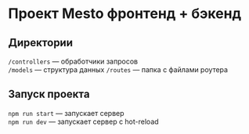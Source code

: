 # Проект Mesto фронтенд + бэкенд

## Директории

`/controllers` — обработчики запросов  
`/models` — структура данных 
`/routes` — папка с файлами роутера  

## Запуск проекта

`npm run start` — запускает сервер   
`npm run dev` — запускает сервер с hot-reload
